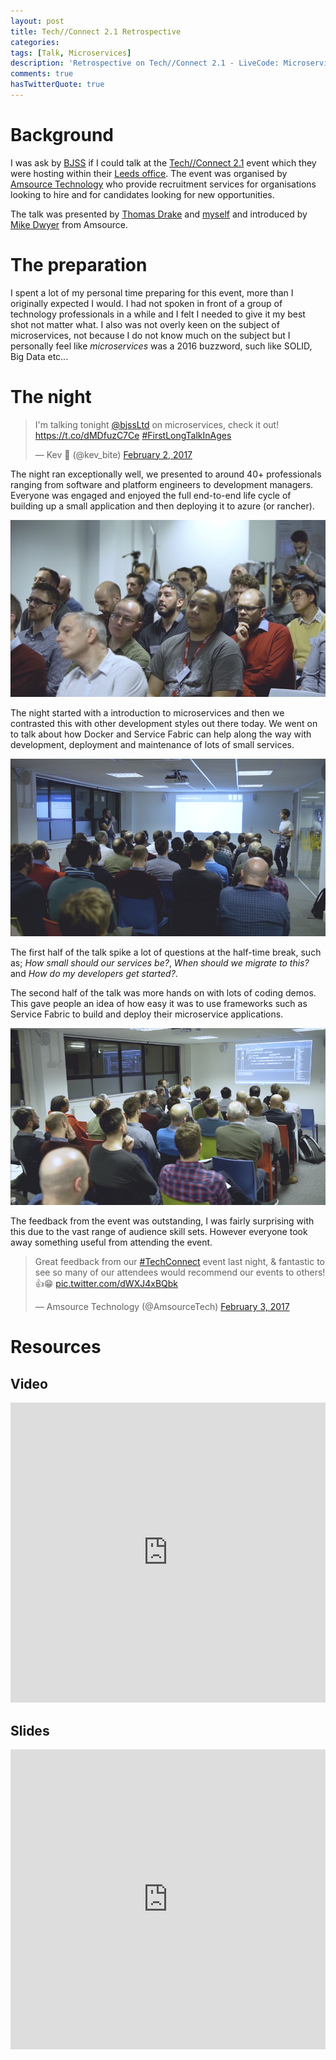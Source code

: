 ```yaml
---
layout: post
title: Tech//Connect 2.1 Retrospective
categories:
tags: [Talk, Microservices]
description: 'Retrospective on Tech//Connect 2.1 - LiveCode: Microservices event'
comments: true
hasTwitterQuote: true
---
```


# Background

I was ask by [BJSS](http://www.bjss.com/?utm_source=kevsoft&utm_medium=post&utm_campaign=Tech%2F%2FConnect%202.1%20Retrospective) if I could talk at the [Tech//Connect 2.1](https://www.meetup.com/Amsource-Technology-Presents-Tech-Connect/events/236894904/) event which they were hosting within their [Leeds office](https://www.google.de/maps/place/BJSS/@53.7971792,-1.5546432,15z/data=!4m5!3m4!1s0x0:0x5433a6b97e9ed332!8m2!3d53.7971792!4d-1.5546432). The event was organised by [Amsource Technology](http://www.amsourcetechnology.com/?utm_source=kevsoft&utm_medium=post&utm_campaign=Tech%2F%2FConnect%202.1%20Retrospective) who provide recruitment services for organisations looking to hire and for candidates looking for new opportunities.

The talk was presented by [Thomas Drake](https://www.linkedin.com/in/thomas-drake-324b4983/) and [myself](https://www.linkedin.com/in/kevbite/) and introduced by [Mike Dwyer](https://www.linkedin.com/in/mikejdwyer/) from Amsource.

# The preparation

I spent a lot of my personal time preparing for this event, more than I originally expected I would. I had not spoken in front of a group of technology professionals in a while and I felt I needed to give it my best shot not matter what. I also was not overly keen on the subject of microservices, not because I do not know much on the subject but I personally feel like _microservices_ was a 2016 buzzword, such like SOLID, Big Data etc...

# The night

<blockquote class="twitter-tweet" data-lang="en">
    <p lang="en" dir="ltr">I&#39;m talking tonight <a href="https://twitter.com/BJSSLtd">@bjssLtd</a> on microservices, check it out! <a href="https://t.co/dMDfuzC7Ce">https://t.co/dMDfuzC7Ce</a> <a href="https://twitter.com/hashtag/FirstLongTalkInAges?src=hash">#FirstLongTalkInAges</a></p>&mdash; Kev 💫 (@kev_bite) <a href="https://twitter.com/kev_bite/status/827080062520418304">February 2, 2017</a>
</blockquote>

The night ran exceptionally well, we presented to around 40+ professionals ranging from software and platform engineers to development managers. Everyone was engaged and enjoyed the full end-to-end life cycle of building up a small application and then deploying it to azure (or rancher).

![audience]

The night started with a introduction to microservices and then we contrasted this with other development styles out there today. We went on to talk about how Docker and Service Fabric can help along the way with development, deployment and maintenance of lots of small services.

![presenting]

The first half of the talk spike a lot of questions at the half-time break, such as; _How small should our services be?_, _When should we migrate to this?_ and _How do my developers get started?_.

The second half of the talk was more hands on with lots of coding demos. This gave people an idea of how easy it was to use frameworks such as Service Fabric to build and deploy their microservice applications.

![service-fabric-demo]

The feedback from the event was outstanding, I was fairly surprising with this due to the vast range of audience skill sets. However everyone took away something useful from attending the event.

<blockquote class="twitter-tweet" data-lang="en">
    <p lang="en" dir="ltr">Great feedback from our <a href="https://twitter.com/hashtag/TechConnect?src=hash">#TechConnect</a> event last night, &amp; fantastic to see so many of our attendees would recommend our events to others!👍😁 <a href="https://t.co/dWXJ4xBQbk">pic.twitter.com/dWXJ4xBQbk</a></p>&mdash; Amsource Technology (@AmsourceTech) <a href="https://twitter.com/AmsourceTech/status/827494928624259072">February 3, 2017</a>
</blockquote>

# Resources

## Video

<iframe width="100%"  height="480px" src="https://www.youtube.com/embed/6ROiyB8zaRc" frameborder="0" allowfullscreen>
</iframe>

## Slides

<iframe width="100%" height="480px" src="https://docs.google.com/presentation/d/1TvFaMTGhQbmu_jU0Y5EYKnBpkvvuhm0pdb7Eqbu4ndM/embed?start=false&loop=false&delayms=3000" frameborder="0" allowfullscreen>
</iframe>



[audience]: /assets/posts/2017-02-09-tech-connect-2-1-retrospective/audience.png "Tech//Connect 2.1 Audience"

[presenting]: /assets/posts/2017-02-09-tech-connect-2-1-retrospective/presenting.png "Kevin Smith presenting at Tech//Connect 2.1 on Microservices"

[service-fabric-demo]: /assets/posts/2017-02-09-tech-connect-2-1-retrospective/service-fabric-demo.png "Kevin Smith presenting at Tech//Connect 2.1 on Azure Service Fabric"